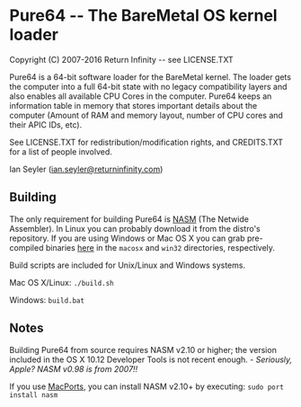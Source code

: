 # Pure64 -- The BareMetal OS kernel loader
Copyright (C) 2007-2016 Return Infinity -- see LICENSE.TXT

Pure64 is a 64-bit software loader for the BareMetal kernel. The loader gets the computer into a full 64-bit state with no legacy compatibility layers and also enables all available CPU Cores in the computer. Pure64 keeps an information table in memory that stores important details about the computer (Amount of RAM and memory layout, number of CPU cores and their APIC IDs, etc).

See LICENSE.TXT for redistribution/modification rights, and CREDITS.TXT for a list of people involved.

Ian Seyler (ian.seyler@returninfinity.com)


## Building

The only requirement for building Pure64 is [NASM](http://www.nasm.us/) (The Netwide Assembler). In Linux you can probably download it from the distro's repository. If you are using Windows or Mac OS X you can grab pre-compiled binaries [here](http://www.nasm.us/pub/nasm/releasebuilds/2.12.02/) in the `macosx` and `win32` directories, respectively.

Build scripts are included for Unix/Linux and Windows systems.

Mac OS X/Linux: `./build.sh`

Windows: `build.bat`

## Notes

Building Pure64 from source requires NASM v2.10 or higher; the version included in the OS X 10.12 Developer Tools is not recent enough. - *Seriously, Apple? NASM v0.98 is from 2007!!*

If you use [MacPorts](http://www.macports.org), you can install NASM v2.10+ by executing: `sudo port install nasm`
